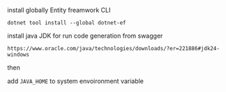 install globally Entity freamwork CLI

```shell
dotnet tool install --global dotnet-ef
```
install java JDK for run code generation from swagger 
```
https://www.oracle.com/java/technologies/downloads/?er=221886#jdk24-windows
```
then 

add `JAVA_HOME` to system envoironment variable
